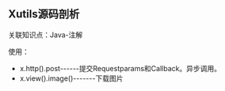 ## Xutils源码剖析

关联知识点：Java-注解

使用：

- x.http().post------提交Requestparams和Callback。异步调用。
- x.view().image()-------下载图片

